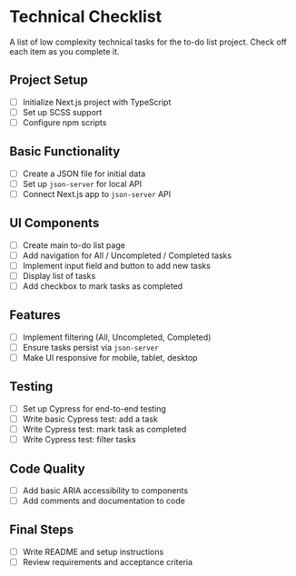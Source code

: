 # Technical Checklist

A list of low complexity technical tasks for the to-do list project. Check off each item as you complete it.

## Project Setup

- [ ] Initialize Next.js project with TypeScript
- [ ] Set up SCSS support
- [ ] Configure npm scripts

## Basic Functionality

- [ ] Create a JSON file for initial data
- [ ] Set up `json-server` for local API
- [ ] Connect Next.js app to `json-server` API

## UI Components

- [ ] Create main to-do list page
- [ ] Add navigation for All / Uncompleted / Completed tasks
- [ ] Implement input field and button to add new tasks
- [ ] Display list of tasks
- [ ] Add checkbox to mark tasks as completed

## Features

- [ ] Implement filtering (All, Uncompleted, Completed)
- [ ] Ensure tasks persist via `json-server`
- [ ] Make UI responsive for mobile, tablet, desktop

## Testing

- [ ] Set up Cypress for end-to-end testing
- [ ] Write basic Cypress test: add a task
- [ ] Write Cypress test: mark task as completed
- [ ] Write Cypress test: filter tasks

## Code Quality

- [ ] Add basic ARIA accessibility to components
- [ ] Add comments and documentation to code

## Final Steps

- [ ] Write README and setup instructions
- [ ] Review requirements and acceptance criteria
